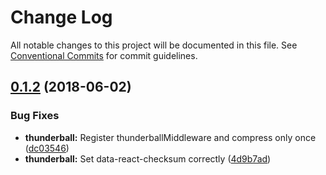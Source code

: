 # Change Log

All notable changes to this project will be documented in this file.
See [Conventional Commits](https://conventionalcommits.org) for commit guidelines.

<a name="0.1.2"></a>
## [0.1.2](https://github.com/angieslist/thunderball.io/compare/v0.1.1...v0.1.2) (2018-06-02)


### Bug Fixes

* **thunderball:** Register thunderballMiddleware and compress only once ([dc03546](https://github.com/angieslist/thunderball.io/commit/dc03546))
* **thunderball:** Set data-react-checksum correctly ([4d9b7ad](https://github.com/angieslist/thunderball.io/commit/4d9b7ad))

